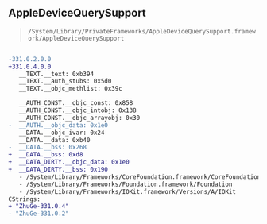 ## AppleDeviceQuerySupport

> `/System/Library/PrivateFrameworks/AppleDeviceQuerySupport.framework/AppleDeviceQuerySupport`

```diff

-331.0.2.0.0
+331.0.4.0.0
   __TEXT.__text: 0xb394
   __TEXT.__auth_stubs: 0x5d0
   __TEXT.__objc_methlist: 0x39c

   __AUTH_CONST.__objc_const: 0x858
   __AUTH_CONST.__objc_intobj: 0x138
   __AUTH_CONST.__objc_arrayobj: 0x30
-  __AUTH.__objc_data: 0x1e0
   __DATA.__objc_ivar: 0x24
   __DATA.__data: 0xb40
-  __DATA.__bss: 0x268
+  __DATA.__bss: 0xd8
+  __DATA_DIRTY.__objc_data: 0x1e0
+  __DATA_DIRTY.__bss: 0x190
   - /System/Library/Frameworks/CoreFoundation.framework/CoreFoundation
   - /System/Library/Frameworks/Foundation.framework/Foundation
   - /System/Library/Frameworks/IOKit.framework/Versions/A/IOKit
CStrings:
+ "ZhuGe-331.0.4"
- "ZhuGe-331.0.2"

```
